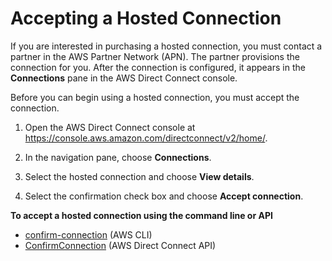 # Accepting a Hosted Connection<a name="acceptSub1Gconnection"></a>

If you are interested in purchasing a hosted connection, you must contact a partner in the AWS Partner Network \(APN\)\. The partner provisions the connection for you\. After the connection is configured, it appears in the **Connections** pane in the AWS Direct Connect console\.

Before you can begin using a hosted connection, you must accept the connection\.

1. Open the AWS Direct Connect console at [https://console\.aws\.amazon\.com/directconnect/v2/home/](https://console.aws.amazon.com/directconnect/v2/home/)\.

1. In the navigation pane, choose **Connections**\.

1. Select the hosted connection and choose **View details**\.

1. Select the confirmation check box and choose **Accept connection**\.

**To accept a hosted connection using the command line or API**
+ [confirm\-connection](https://docs.aws.amazon.com/cli/latest/reference/directconnect/confirm-connection.html) \(AWS CLI\)
+ [ConfirmConnection](https://docs.aws.amazon.com/directconnect/latest/APIReference/API_ConfirmConnection.html) \(AWS Direct Connect API\)